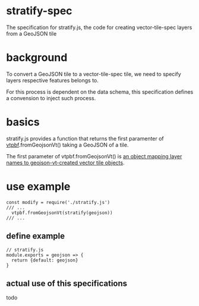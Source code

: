 # stratify-spec
The specification for stratify.js, the code for creating vector-tile-spec layers from a GeoJSON tile

# background
To convert a GeoJSON tile to a vector-tile-spec tile, we need to specify layers respective features belongs to. 

For this process is dependent on the data schema, this specification defines a convension to inject such process.

# basics
stratify.js provides a function that returns the first paramenter of [vtpbf](https://github.com/mapbox/vt-pbf).fromGeojsonVt() taking a GeoJSON of a tile. 

The first parameter of vtpbf.fromGeojsonVt() is [an object mapping layer names to geojson-vt-created vector tile objects](https://github.com/mapbox/vt-pbf/blob/master/index.js#L24).

# use example
```node
const modify = require('./stratify.js')
/// ...
  vtpbf.fromGeojsonVt(stratify(geojson))
/// ...
```

## define example
```node
// stratify.js
module.exports = geojson => {
  return {default: geojson}
}
```

## actual use of this specifications
todo

